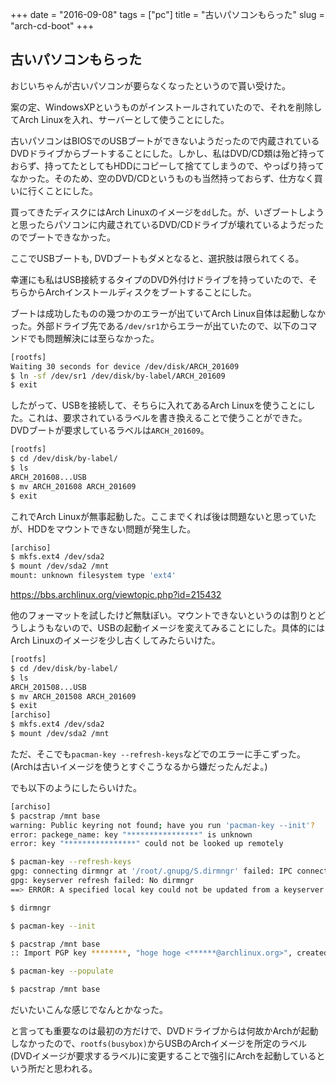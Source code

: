 +++
date = "2016-09-08"
tags =  ["pc"]
title = "古いパソコンもらった"
slug = "arch-cd-boot"
+++

## 古いパソコンもらった

おじいちゃんが古いパソコンが要らなくなったというので貰い受けた。

案の定、WindowsXPというものがインストールされていたので、それを削除してArch Linuxを入れ、サーバーとして使うことにした。

古いパソコンはBIOSでのUSBブートができないようだったので内蔵されているDVDドライブからブートすることにした。しかし、私はDVD/CD類は殆ど持っておらず、持ってたとしてもHDDにコピーして捨ててしまうので、やっぱり持ってなかった。そのため、空のDVD/CDというものも当然持っておらず、仕方なく買いに行くことにした。

買ってきたディスクにはArch Linuxのイメージを`dd`した。が、いざブートしようと思ったらパソコンに内蔵されているDVD/CDドライブが壊れているようだったのでブートできなかった。

ここでUSBブートも, DVDブートもダメとなると、選択肢は限られてくる。

幸運にも私はUSB接続するタイプのDVD外付けドライブを持っていたので、そちらからArchインストールディスクをブートすることにした。

ブートは成功したものの幾つかのエラーが出ていてArch Linux自体は起動しなかった。外部ドライブ先である`/dev/sr1`からエラーが出ていたので、以下のコマンドでも問題解決には至らなかった。

```bash
[rootfs]
Waiting 30 seconds for device /dev/disk/ARCH_201609
$ ln -sf /dev/sr1 /dev/disk/by-label/ARCH_201609
$ exit
```

したがって、USBを接続して、そちらに入れてあるArch Linuxを使うことにした。これは、要求されているラベルを書き換えることで使うことができた。DVDブートが要求しているラベルは`ARCH_201609`。

```bash
[rootfs]
$ cd /dev/disk/by-label/
$ ls 
ARCH_201608...USB
$ mv ARCH_201608 ARCH_201609
$ exit
```

これでArch Linuxが無事起動した。ここまでくれば後は問題ないと思っていたが、HDDをマウントできない問題が発生した。

```bash
[archiso]
$ mkfs.ext4 /dev/sda2
$ mount /dev/sda2 /mnt
mount: unknown filesystem type 'ext4'
```

https://bbs.archlinux.org/viewtopic.php?id=215432

他のフォーマットを試したけど無駄ぽい。マウントできないというのは割りとどうしようもないので、USBの起動イメージを変えてみることにした。具体的にはArch Linuxのイメージを少し古くしてみたらいけた。

```bash
[rootfs]
$ cd /dev/disk/by-label/
$ ls 
ARCH_201508...USB
$ mv ARCH_201508 ARCH_201609
$ exit
[archiso]
$ mkfs.ext4 /dev/sda2
$ mount /dev/sda2 /mnt
```

ただ、そこでも`pacman-key --refresh-keys`などでのエラーに手こずった。(Archは古いイメージを使うとすぐこうなるから嫌だったんだよ。)

でも以下のようにしたらいけた。

```bash
[archiso]
$ pacstrap /mnt base
warning: Public keyring not found; have you run 'pacman-key --init'?
error: packege_name: key "****************" is unknown
error: key "****************" could not be looked up remotely

$ pacman-key --refresh-keys
gpg: connecting dirmngr at '/root/.gnupg/S.dirmngr' failed: IPC connect call failed
gpg: keyserver refresh failed: No dirmngr
==> ERROR: A specified local key could not be updated from a keyserver.

$ dirmngr

$ pacman-key --init

$ pacstrap /mnt base
:: Import PGP key ********, "hoge hoge <******@archlinux.org>", created YYYY-MM-DD? [Y/n]

$ pacman-key --populate

$ pacstrap /mnt base
```

だいたいこんな感じでなんとかなった。

と言っても重要なのは最初の方だけで、DVDドライブからは何故かArchが起動しなかったので、`rootfs(busybox)`からUSBのArchイメージを所定のラベル(DVDイメージが要求するラベル)に変更することで強引にArchを起動しているという所だと思われる。
